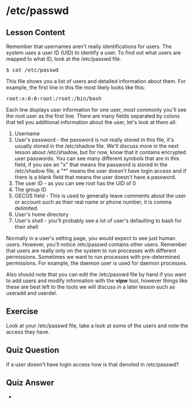 # /etc/passwd

## Lesson Content

Remember that usernames aren't really identifications for users. The system uses a user ID (UID) to identify a user. To find out what users are mapped to what ID, look at the /etc/passwd file. 

<pre>$ cat /etc/passwd</pre>

This file shows you a list of users and detailed information about them. For example, the first line in this file most likely looks like this:

<pre>root:x:0:0:root:/root:/bin/bash</pre>

Each line displays user information for one user, most commonly you'll see the root user as the first line. There are many fields separated by colons that tell you additional information about the user, let's look at them all:

<ol>
<li>Username</li>
<li>User's password - the password is not really stored in this file, it's usually stored in the /etc/shadow file. We'll discuss more in the next lesson about /etc/shadow, but for now, know that it contains encrypted user passwords. You can see many different symbols that are in this field, if you see an "x" that means the password is stored in the /etc/shadow file, a "*" means the user doesn't have login access and if there is a blank field that means the user doesn't have a password.</li>
<li>The user ID - as you can see root has the UID of 0</li>
<li>The group ID</li>
<li>GECOS field - This is used to generally leave comments about the user or account such as their real name or phone number, it is comma delimited.</li>
<li>User's home directory</li>
<li>User's shell - you'll probably see a lot of user's defaulting to bash for their shell</li>
</ol>

Normally in a user's setting page, you would expect to see just human users. However, you'll notice /etc/passwd contains other users. Remember that users are really only on the system to run processes with different permissions. Sometimes we want to run processes with pre-determined permissions. For example, the daemon user is used for daemon processes.

Also should note that you can edit the /etc/passwd file by hand if you want to add users and modify information with the <b>vipw</b> tool, however things like these are best left to the tools we will discuss in a later lesson such as useradd and userdel.

## Exercise

Look at your /etc/passwd file, take a look at some of the users and note the access they have. 

## Quiz Question

If a user doesn't have login access how is that denoted in /etc/passwd?

## Quiz Answer

*
